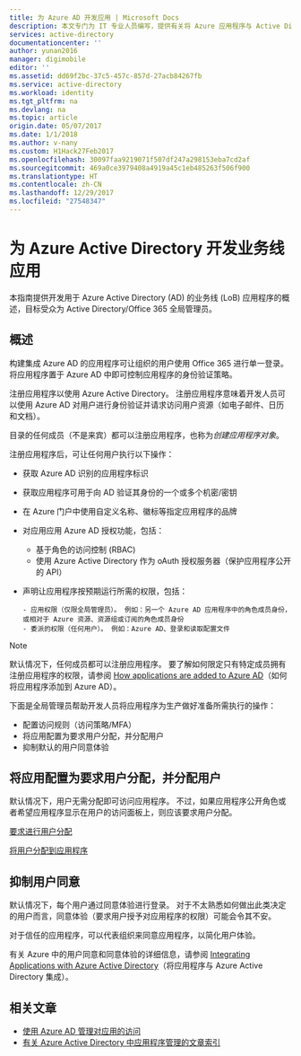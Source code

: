 ```yaml
---
title: 为 Azure AD 开发应用 | Microsoft Docs
description: 本文专门为 IT 专业人员编写，提供有关将 Azure 应用程序与 Active Directory 集成的指导。
services: active-directory
documentationcenter: ''
author: yunan2016
manager: digimobile
editor: ''
ms.assetid: dd69f2bc-37c5-457c-857d-27acb84267fb
ms.service: active-directory
ms.workload: identity
ms.tgt_pltfrm: na
ms.devlang: na
ms.topic: article
origin.date: 05/07/2017
ms.date: 1/1/2018
ms.author: v-nany
ms.custom: H1Hack27Feb2017
ms.openlocfilehash: 30097faa9219071f507df247a298153eba7cd2af
ms.sourcegitcommit: 469a0ce3979408a4919a45c1eb485263f506f900
ms.translationtype: HT
ms.contentlocale: zh-CN
ms.lasthandoff: 12/29/2017
ms.locfileid: "27548347"
---
```

# <a name="develop-line-of-business-apps-for-azure-active-directory"></a>为 Azure Active Directory 开发业务线应用
本指南提供开发用于 Azure Active Directory (AD) 的业务线 (LoB) 应用程序的概述，目标受众为 Active Directory/Office 365 全局管理员。

## <a name="overview"></a>概述
构建集成 Azure AD 的应用程序可让组织的用户使用 Office 365 进行单一登录。 将应用程序置于 Azure AD 中即可控制应用程序的身份验证策略。

注册应用程序以使用 Azure Active Directory。 注册应用程序意味着开发人员可以使用 Azure AD 对用户进行身份验证并请求访问用户资源（如电子邮件、日历和文档）。

目录的任何成员（不是来宾）都可以注册应用程序，也称为*创建应用程序对象*。

注册应用程序后，可让任何用户执行以下操作：

* 获取 Azure AD 识别的应用程序标识
* 获取应用程序可用于向 AD 验证其身份的一个或多个机密/密钥
* 在 Azure 门户中使用自定义名称、徽标等指定应用程序的品牌
* 对应用应用 Azure AD 授权功能，包括：

  * 基于角色的访问控制 (RBAC)
  * 使用 Azure Active Directory 作为 oAuth 授权服务器（保护应用程序公开的 API）
* 声明让应用程序按预期运行所需的权限，包括：

      - 应用权限（仅限全局管理员）。 例如：另一个 Azure AD 应用程序中的角色成员身份，或相对于 Azure 资源、资源组或订阅的角色成员身份
      - 委派的权限（任何用户）。 例如：Azure AD、登录和读取配置文件

> [!NOTE]
> 默认情况下，任何成员都可以注册应用程序。 要了解如何限定只有特定成员拥有注册应用程序的权限，请参阅 [How applications are added to Azure AD](./develop/active-directory-how-applications-are-added.md#who-has-permission-to-add-applications-to-my-azure-ad-instance)（如何将应用程序添加到 Azure AD）。
>
>

下面是全局管理员帮助开发人员将应用程序为生产做好准备所需执行的操作：

* 配置访问规则（访问策略/MFA）
* 将应用配置为要求用户分配，并分配用户
* 抑制默认的用户同意体验

## <a name="configure-the-app-to-require-user-assignment-and-assign-users"></a>将应用配置为要求用户分配，并分配用户
默认情况下，用户无需分配即可访问应用程序。 不过，如果应用程序公开角色或者希望应用程序显示在用户的访问面板上，则应该要求用户分配。

[要求进行用户分配](./active-directory-applications-guiding-developers-requiring-user-assignment.md)

[将用户分配到应用程序](./active-directory-applications-guiding-developers-assigning-users.md)  

## <a name="suppress-user-consent"></a>抑制用户同意
默认情况下，每个用户通过同意体验进行登录。 对于不太熟悉如何做出此类决定的用户而言，同意体验（要求用户授予对应用程序的权限）可能会令其不安。

对于信任的应用程序，可以代表组织来同意应用程序，以简化用户体验。

有关 Azure 中的用户同意和同意体验的详细信息，请参阅 [Integrating Applications with Azure Active Directory](./develop/active-directory-integrating-applications.md)（将应用程序与 Azure Active Directory 集成）。

## <a name="related-articles"></a>相关文章
- [使用 Azure AD 管理对应用的访问](./active-directory-managing-access-to-apps.md)
- [有关 Azure Active Directory 中应用程序管理的文章索引](./active-directory-apps-index.md)